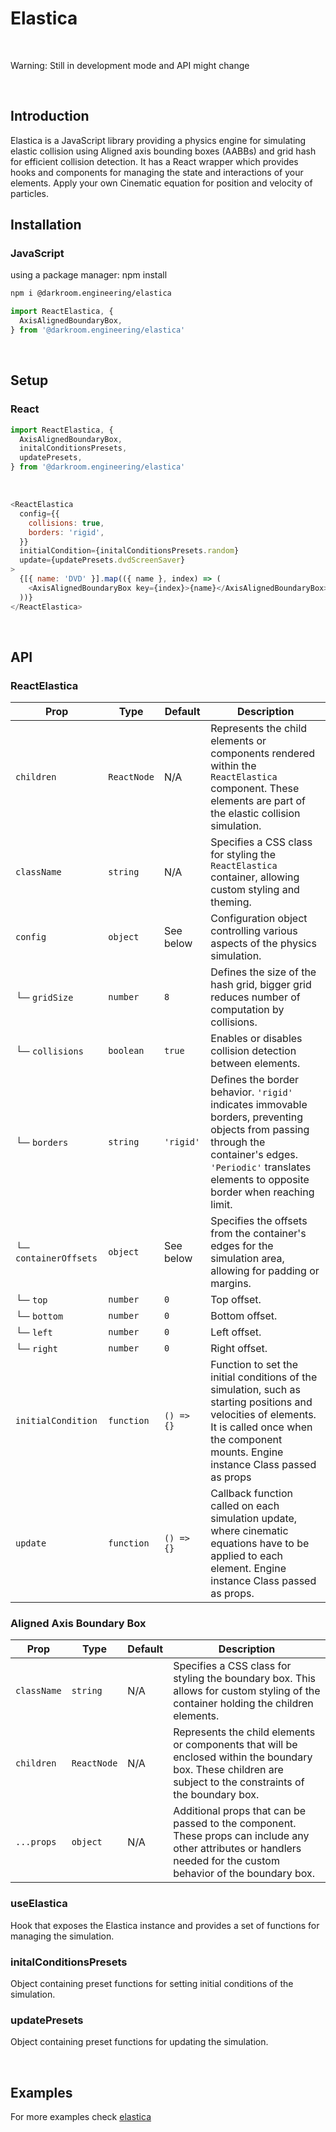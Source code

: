 # Elastica

<br/>

Warning: Still in development mode and API might change

<br/>

## Introduction

Elastica is a JavaScript library providing a physics engine for simulating elastic collision using Aligned axis bounding boxes (AABBs) and grid hash for efficient collision detection. It has a React wrapper which provides hooks and components for managing the state and interactions of your elements. Apply your own Cinematic equation for position and velocity of particles.

## Installation

### JavaScript

using a package manager:
npm install

```bash
npm i @darkroom.engineering/elastica
```

```js
import ReactElastica, {
  AxisAlignedBoundaryBox,
} from '@darkroom.engineering/elastica'
```

<br/>

## Setup

### React

```js
import ReactElastica, {
  AxisAlignedBoundaryBox,
  initalConditionsPresets,
  updatePresets,
} from '@darkroom.engineering/elastica'
```

<br/>

```js
<ReactElastica
  config={{
    collisions: true,
    borders: 'rigid',
  }}
  initialCondition={initalConditionsPresets.random}
  update={updatePresets.dvdScreenSaver}
>
  {[{ name: 'DVD' }].map(({ name }, index) => (
    <AxisAlignedBoundaryBox key={index}>{name}</AxisAlignedBoundaryBox>
  ))}
</ReactElastica>
```

<br/>

## API

### ReactElastica

| **Prop**              | **Type**    | **Default** | **Description**                                                                                                                                                                                             |
| --------------------- | ----------- | ----------- | ----------------------------------------------------------------------------------------------------------------------------------------------------------------------------------------------------------- |
| `children`            | `ReactNode` | N/A         | Represents the child elements or components rendered within the `ReactElastica` component. These elements are part of the elastic collision simulation.                                                     |
| `className`           | `string`    | N/A         | Specifies a CSS class for styling the `ReactElastica` container, allowing custom styling and theming.                                                                                                       |
| `config`              | `object`    | See below   | Configuration object controlling various aspects of the physics simulation.                                                                                                                                 |
| └─ `gridSize`         | `number`    | `8`         | Defines the size of the hash grid, bigger grid reduces number of computation by collisions.                                                                                                                 |
| └─ `collisions`       | `boolean`   | `true`      | Enables or disables collision detection between elements.                                                                                                                                                   |
| └─ `borders`          | `string`    | `'rigid'`   | Defines the border behavior. `'rigid'` indicates immovable borders, preventing objects from passing through the container's edges. `'Periodic'` translates elements to opposite border when reaching limit. |
| └─ `containerOffsets` | `object`    | See below   | Specifies the offsets from the container's edges for the simulation area, allowing for padding or margins.                                                                                                  |
| └─ `top`              | `number`    | `0`         | Top offset.                                                                                                                                                                                                 |
| └─ `bottom`           | `number`    | `0`         | Bottom offset.                                                                                                                                                                                              |
| └─ `left`             | `number`    | `0`         | Left offset.                                                                                                                                                                                                |
| └─ `right`            | `number`    | `0`         | Right offset.                                                                                                                                                                                               |
| `initialCondition`    | `function`  | `() => {}`  | Function to set the initial conditions of the simulation, such as starting positions and velocities of elements. It is called once when the component mounts. Engine instance Class passed as props         |
| `update`              | `function`  | `() => {}`  | Callback function called on each simulation update, where cinematic equations have to be applied to each element. Engine instance Class passed as props.                                                    |

### Aligned Axis Boundary Box

| **Prop**    | **Type**    | **Default** | **Description**                                                                                                                                                    |
| ----------- | ----------- | ----------- | ------------------------------------------------------------------------------------------------------------------------------------------------------------------ |
| `className` | `string`    | N/A         | Specifies a CSS class for styling the boundary box. This allows for custom styling of the container holding the children elements.                                 |
| `children`  | `ReactNode` | N/A         | Represents the child elements or components that will be enclosed within the boundary box. These children are subject to the constraints of the boundary box.      |
| `...props`  | `object`    | N/A         | Additional props that can be passed to the component. These props can include any other attributes or handlers needed for the custom behavior of the boundary box. |

### useElastica

Hook that exposes the Elastica instance and provides a set of functions for managing the simulation.

### initalConditionsPresets

Object containing preset functions for setting initial conditions of the simulation.

### updatePresets

Object containing preset functions for updating the simulation.

<br/>

## Examples

For more examples check [elastica](https://elastica.darkroom.engineering/)
